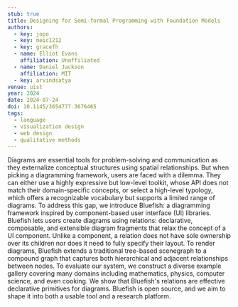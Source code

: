```yaml
---
stub: true
title: Designing for Semi-formal Programming with Foundation Models
authors:
  - key: jopo
  - key: meic1212
  - key: gracefh
  - name: Elliot Evans
    affiliation: Unaffiliated
  - name: Daniel Jackson
    affiliation: MIT
  - key: arvindsatya
venue: uist
year: 2024
date: 2024-07-24
doi: 10.1145/3654777.3676465
tags:
  - language
  - visualization design
  - web design
  - qualitative methods
---
```


Diagrams are essential tools for problem-solving and communication as they externalize conceptual structures using spatial relationships. But when picking a diagramming framework, users are faced with a dilemma. They can either use a highly expressive but low-level toolkit, whose API does not match their domain-specific concepts, or select a high-level typology, which offers a recognizable vocabulary but supports a limited range of diagrams. To address this gap, we introduce Bluefish: a diagramming framework inspired by component-based user interface (UI) libraries. Bluefish lets users create diagrams using relations: declarative, composable, and extensible diagram fragments that relax the concept of a UI component. Unlike a component, a relation does not have sole ownership over its children nor does it need to fully specify their layout. To render diagrams, Bluefish extends a traditional tree-based scenegraph to a compound graph that captures both hierarchical and adjacent relationships between nodes. To evaluate our system, we construct a diverse example gallery covering many domains including mathematics, physics, computer science, and even cooking. We show that Bluefish's relations are effective declarative primitives for diagrams. Bluefish is open source, and we aim to shape it into both a usable tool and a research platform.
